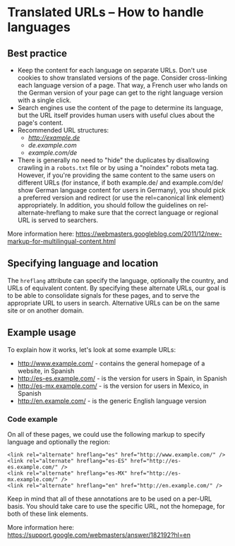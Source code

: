 # Translated URLs – How to handle languages

## Best practice

* Keep the content for each language on separate URLs. Don't use cookies to show translated versions of the page. Consider cross-linking each language version of a page. That way, a French user who lands on the German version of your page can get to the right language version with a single click.
* Search engines use the content of the page to determine its language, but the URL itself provides human users with useful clues about the page's content.
* Recommended URL structures:
  * *<http://example.de>*
  * *de.example.com*
  * *example.com/de*
* There is generally no need to "hide" the duplicates by disallowing crawling in a `robots.txt` file or by using a "noindex" robots meta tag. However, if you're providing the same content to the same users on different URLs (for instance, if both example.de/ and example.com/de/ show German language content for users in Germany), you should pick a preferred version and redirect (or use the rel=canonical link element) appropriately. In addition, you should follow the guidelines on rel-alternate-hreflang to make sure that the correct language or regional URL is served to searchers.

More information here: <https://webmasters.googleblog.com/2011/12/new-markup-for-multilingual-content.html>

## Specifying language and location

The `hreflang` attribute can specify the language, optionally the country, and URLs of equivalent content.
By specifying these alternate URLs, our goal is to be able to consolidate signals for these pages, and to serve the appropriate URL to users in search.
Alternative URLs can be on the same site or on another domain.

## Example usage

To explain how it works, let's look at some example URLs:

* <http://www.example.com/> - contains the general homepage of a website, in Spanish
* <http://es-es.example.com/> - is the version for users in Spain, in Spanish
* <http://es-mx.example.com/> - is the version for users in Mexico, in Spanish
* <http://en.example.com/> - is the generic English language version

### Code example

On all of these pages, we could use the following markup to specify language and optionally the region:

```
<link rel="alternate" hreflang="es" href="http://www.example.com/" />
<link rel="alternate" hreflang="es-ES" href="http://es-es.example.com/" />
<link rel="alternate" hreflang="es-MX" href="http://es-mx.example.com/" />
<link rel="alternate" hreflang="en" href="http://en.example.com/" />
```

Keep in mind that all of these annotations are to be used on a per-URL basis. You should take care to use the specific URL, not the homepage, for both of these link elements.

More information here: <https://support.google.com/webmasters/answer/182192?hl=en>

